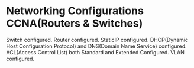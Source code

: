 # Networking Configurations CCNA(Routers & Switches)
Switch configured.
Router configured.
StaticIP configured.
DHCP(Dynamic Host Configuration Protocol) and DNS(Domain Name Service) configured.
ACL(Access Control List) both Standard and Extended Configured.
VLAN configured.
